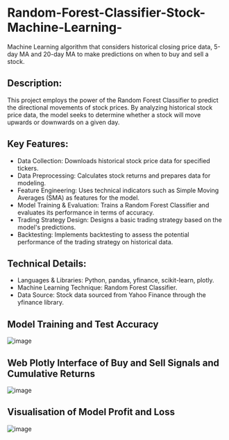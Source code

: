 # Random-Forest-Classifier-Stock-Machine-Learning-
Machine Learning algorithm that considers historical closing price data, 5-day MA and 20-day MA to make predictions on when to buy and sell a stock. 

## Description:
This project employs the power of the Random Forest Classifier to predict the directional movements of stock prices. By analyzing historical stock price data, the model seeks to determine whether a stock will move upwards or downwards on a given day.

## Key Features:
- Data Collection: Downloads historical stock price data for specified tickers.
- Data Preprocessing: Calculates stock returns and prepares data for modeling.
- Feature Engineering: Uses technical indicators such as Simple Moving Averages (SMA) as features for the model.
- Model Training & Evaluation: Trains a Random Forest Classifier and evaluates its performance in terms of accuracy.
- Trading Strategy Design: Designs a basic trading strategy based on the model's predictions.
- Backtesting: Implements backtesting to assess the potential performance of the trading strategy on historical data.

## Technical Details:
- Languages & Libraries: Python, pandas, yfinance, scikit-learn, plotly.
- Machine Learning Technique: Random Forest Classifier.
- Data Source: Stock data sourced from Yahoo Finance through the yfinance library.

## Model Training and Test Accuracy
![image](https://github.com/MorrisAdam0/Random-Forest-Classifier-Stock-Machine-Learning-/assets/115980966/1aa7eba0-b71f-4fe9-ac60-b9afac3886f4)

## Web Plotly Interface of Buy and Sell Signals and Cumulative Returns
![image](https://github.com/MorrisAdam0/Random-Forest-Classifier-Stock-Machine-Learning-/assets/115980966/7c384710-ff4b-4d74-938f-a785f4cc25c5)

## Visualisation of Model Profit and Loss
![image](https://github.com/MorrisAdam0/Random-Forest-Classifier-Stock-Machine-Learning-/assets/115980966/30c5574a-89e6-4027-87d4-2e025a5b662a)

